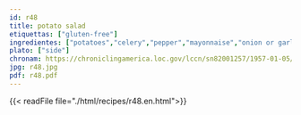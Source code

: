 ```yaml
---
id: r48
title: potato salad
etiquettas: ["gluten-free"]
ingredientes: ["potatoes","celery","pepper","mayonnaise","onion or garlic salt","pepper","lettuce","egg","sausage","tomato dressing"]
plato: ["side"]
chronam: https://chroniclingamerica.loc.gov/lccn/sn82001257/1957-01-05/ed-1/seq-5/
jpg: r48.jpg
pdf: r48.pdf
---
```


{{< readFile file="./html/recipes/r48.en.html">}}